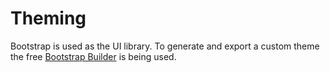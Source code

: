 # Theming

Bootstrap is used as the UI library. To generate and export a custom theme
the free [Bootstrap Builder](https://bootstrap.build/app/projects) is being used.
